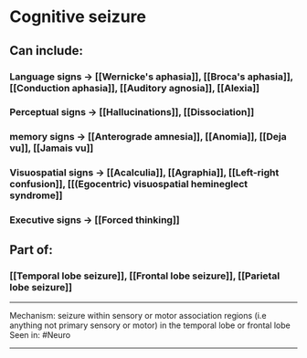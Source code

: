 # Cognitive seizure
## Can include:
### Language signs -> [[Wernicke's aphasia]], [[Broca's aphasia]], [[Conduction aphasia]], [[Auditory agnosia]], [[Alexia]]
### Perceptual signs -> [[Hallucinations]], [[Dissociation]]
### memory signs -> [[Anterograde amnesia]], [[Anomia]], [[Deja vu]], [[Jamais vu]]
### Visuospatial signs -> [[Acalculia]], [[Agraphia]], [[Left-right confusion]], [[(Egocentric) visuospatial hemineglect syndrome]]
### Executive signs -> [[Forced thinking]]
## Part of:
### [[Temporal lobe seizure]], [[Frontal lobe seizure]], [[Parietal lobe seizure]]

---
Mechanism: seizure within sensory or motor association regions (i.e anything not primary sensory or motor) in the temporal lobe or frontal lobe
Seen in: #Neuro 

---
